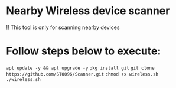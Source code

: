 # Nearby Wireless device scanner

 !! This tool is only for scanning nearby devices

 # Follow steps below to execute:

 `apt update -y && apt upgrade -y`
 `pkg install git`
 `git clone https://github.com/ST0096/Scanner.git`
 `chmod +x wireless.sh`
 `./wireless.sh`
